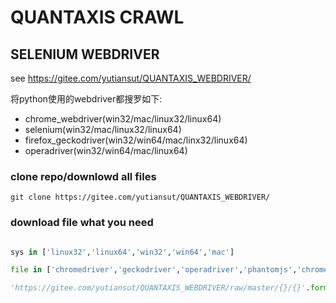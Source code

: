 # QUANTAXIS CRAWL



## SELENIUM WEBDRIVER

see https://gitee.com/yutiansut/QUANTAXIS_WEBDRIVER/

将python使用的webdriver都搜罗如下:

- chrome_webdriver(win32/mac/linux32/linux64)
- selenium(win32/mac/linux32/linux64)
- firefox_geckodriver(win32/win64/mac/linx32/linux64)
- operadriver(win32/win64/mac/linux64)


### clone repo/downlowd all files
```
git clone https://gitee.com/yutiansut/QUANTAXIS_WEBDRIVER/
```


### download file what you need

```python

sys in ['linux32','linux64','win32','win64','mac']

file in ['chromedriver','geckodriver','operadriver','phantomjs','chromedriver.exe','geckodriver.exe','operadriver.exe','phantomjs.exe']

'https://gitee.com/yutiansut/QUANTAXIS_WEBDRIVER/raw/master/{}/{}'.format(sys,file)

```